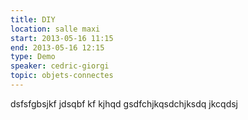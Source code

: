 ```yaml
---
title: DIY
location: salle maxi
start: 2013-05-16 11:15
end: 2013-05-16 12:15
type: Demo
speaker: cedric-giorgi
topic: objets-connectes
---
```


dsfsfgbsjkf jdsqbf kf kjhqd gsdfchjkqsdchjksdq jkcqdsj